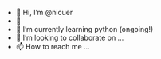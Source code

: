 - 👋 Hi, I’m @nicuer
- 👀
- 🌱 I’m currently learning python (ongoing!)
- 💞️ I’m looking to collaborate on ...
- 📫 How to reach me ...

<!---
nicuer/nicuer is a ✨ special ✨ repository because its `README.md` (this file) appears on your GitHub profile.
You can click the Preview link to take a look at your changes.
--->
